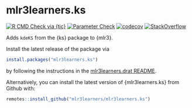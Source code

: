 # mlr3learners.ks

<!-- badges: start -->

[![R CMD Check via {tic}](https://github.com/mlr3learners/mlr3learners.ks/workflows/R%20CMD%20Check%20via%20{tic}/badge.svg?branch=master)](https://github.com/mlr3learners/mlr3learners.ks/actions)
[![Parameter Check](https://github.com/mlr3learners/mlr3learners.ks/workflows/Parameter%20Check/badge.svg?branch=master)](https://github.com/mlr3learners/mlr3learners.ks/actions)
[![codecov](https://codecov.io/gh/mlr3learners/mlr3learners.ks/branch/master/graph/badge.svg)](https://codecov.io/gh/mlr3learners/mlr3learners.ks)
[![StackOverflow](https://img.shields.io/badge/stackoverflow-mlr3-orange.svg)](https://stackoverflow.com/questions/tagged/mlr3)

<!-- badges: end -->

Adds `kdeKS` from the {ks} package to {mlr3}.

Install the latest release of the package via

```r
install.packages("mlr3learners.ks")
```

by following the instructions in the [mlr3learners.drat README](https://github.com/mlr3learners/mlr3learners.drat).

Alternatively, you can install the latest version of {mlr3learners.ks} from Github with:

```r
remotes::install_github("mlr3learners/mlr3learners.ks")
```
